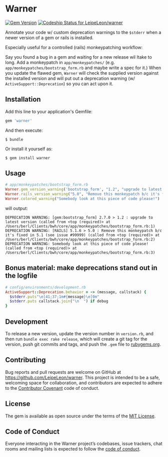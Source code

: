 # Warner

[![Gem Version](https://badge.fury.io/rb/warner.svg)](https://badge.fury.io/rb/warner) [![Codeship Status for LeipeLeon/warner](https://app.codeship.com/projects/951314e0-806a-0135-5d58-6a64ad6118ad/status?branch=master)](https://app.codeship.com/projects/246699)

Annotate your code w/ custom deprecation warnings to the `$stderr` when a newer version of a gem or rails is installed.


Especially useful for a controlled (rails) monkeypatching workflow:

Say you found a bug in a gem and waiting for a new release wil ltake to long.
Add a monkeypatch in `app/monkeypatches/` (e.g. `app/monkeypatches/bootstrap_form.rb` and maybe write a spec for it.)
When you update the flawed gem, `Warner` will check the supplied version against the installed version and will put out a deprecation warning (w/ `ActiveSupport::Deprecation`) so you can act upon it.


## Installation

Add this line to your application's Gemfile:

```ruby
gem 'warner'
```

And then execute:

    $ bundle

Or install it yourself as:

    $ gem install warner

## Usage

```ruby
# app/monkeypatches/bootstrap_form.rb
Warner.gem_version_warning('bootstrap_form', "1.2", "upgrade to latest version")
Warner.rails_version_warning("5.0", "Remove this monkeypatch b/c it's fixed in 5.1 (see issue #99999)")
Warner.colored_warning("Somebody look at this piece of code please!")
```

will output:

```log
DEPRECATION WARNING: [gem:bootstrap_form] 2.7.0 > 1.2 : upgrade to latest version (called from <top (required)> at /Users/berl/Clients/bwh/core/app/monkeypatches/bootstrap_form.rb:1)
DEPRECATION WARNING: [RAILS] 5.1.6 > 5.0 : Remove this monkeypatch b/c it's fixed in 5.1 (see issue #99999) (called from <top (required)> at /Users/berl/Clients/bwh/core/app/monkeypatches/bootstrap_form.rb:2)
DEPRECATION WARNING: Somebody look at this piece of code please! (called from <top (required)> at /Users/berl/Clients/bwh/core/app/monkeypatches/bootstrap_form.rb:3)
```

## Bonus material: make deprecations stand out in the logfile

```ruby
# config/environments/development.rb
ActiveSupport::Deprecation.behavior = -> (message, callstack) {
  $stderr.puts"\e[41;37;1m#{message}\e[0m"
  $stderr.puts callstack.join("\n  ") if debug
}
```

## Development

To release a new version, update the version number in `version.rb`, and then run `bundle exec rake release`, which will create a git tag for the version, push git commits and tags, and push the `.gem` file to [rubygems.org](https://rubygems.org).

## Contributing

Bug reports and pull requests are welcome on GitHub at https://github.com/LeipeLeon/warner. This project is intended to be a safe, welcoming space for collaboration, and contributors are expected to adhere to the [Contributor Covenant](http://contributor-covenant.org) code of conduct.

## License

The gem is available as open source under the terms of the [MIT License](http://opensource.org/licenses/MIT).

## Code of Conduct

Everyone interacting in the Warner project’s codebases, issue trackers, chat rooms and mailing lists is expected to follow the [code of conduct](https://github.com/LeipeLeon/warner/blob/master/CODE_OF_CONDUCT.md).
